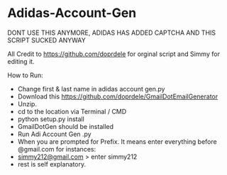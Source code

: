 # Adidas-Account-Gen

DONT USE THIS ANYMORE, ADIDAS HAS ADDED CAPTCHA AND THIS SCRIPT SUCKED ANYWAY

All Credit to https://github.com/doprdele for orginal script and Simmy for editing it.

How to Run:
- Change first & last name in adidas account gen.py
- Download this https://github.com/doprdele/GmailDotEmailGenerator 
- Unzip. 
- cd to the location via Terminal / CMD
- python setup.py install
- GmailDotGen should be installed
- Run Adi Account Gen .py 
- When you are prompted for Prefix. It means enter everything before @gmail.com for instances: 
- simmy212@gmail.com > enter simmy212
- rest is self explanatory. 




